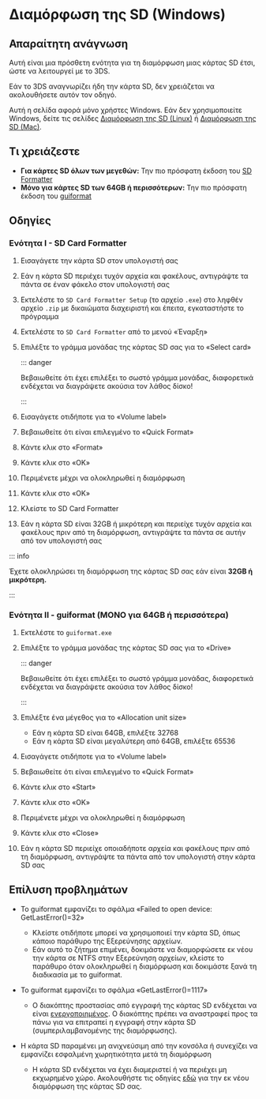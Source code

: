 # Διαμόρφωση της SD (Windows)

## Απαραίτητη ανάγνωση

Αυτή είναι μια πρόσθετη ενότητα για τη διαμόρφωση μιας κάρτας SD έτσι, ώστε να λειτουργεί με το 3DS.

Εάν το 3DS αναγνωρίζει ήδη την κάρτα SD, δεν χρειάζεται να ακολουθήσετε αυτόν τον οδηγό.

Αυτή η σελίδα αφορά μόνο χρήστες Windows. Εάν δεν χρησιμοποιείτε Windows, δείτε τις σελίδες [Διαμόρφωση της SD (Linux)](formatting-sd-\(linux\)) ή [Διαμόρφωση της SD (Mac)](formatting-sd-\(mac\)).

## Τι χρειάζεστε

- **Για κάρτες SD όλων των μεγεθών:** Την πιο πρόσφατη έκδοση του [SD Formatter](https://www.sdcard.org/downloads/formatter/sd-memory-card-formatter-for-windows-download/)
- **Μόνο για κάρτες SD των 64GB ή περισσότερων:** Την πιο πρόσφατη έκδοση του [guiformat](http://ridgecrop.co.uk/index.htm?guiformat.htm)

## Οδηγίες

### Ενότητα I - SD Card Formatter

1. Εισαγάγετε την κάρτα SD στον υπολογιστή σας

2. Εάν η κάρτα SD περιέχει τυχόν αρχεία και φακέλους, αντιγράψτε τα πάντα σε έναν φάκελο στον υπολογιστή σας

3. Εκτελέστε το `SD Card Formatter Setup` (το αρχείο `.exe`) στο ληφθέν αρχείο `.zip` με δικαιώματα διαχειριστή και έπειτα, εγκαταστήστε το πρόγραμμα

4. Εκτελέστε το `SD Card Formatter` από το μενού «Έναρξη»

5. Επιλέξτε το γράμμα μονάδας της κάρτας SD σας για το «Select card»

   ::: danger

   Βεβαιωθείτε ότι έχει επιλέξει το σωστό γράμμα μονάδας, διαφορετικά ενδέχεται να διαγράψετε ακούσια τον λάθος δίσκο!

   :::

6. Εισαγάγετε οτιδήποτε για το «Volume label»

7. Βεβαιωθείτε ότι είναι επιλεγμένο το «Quick Format»

8. Κάντε κλικ στο «Format»

9. Κάντε κλικ στο «OK»

10. Περιμένετε μέχρι να ολοκληρωθεί η διαμόρφωση

11. Κάντε κλικ στο «OK»

12. Κλείστε το SD Card Formatter

13. Εάν η κάρτα SD είναι 32GB ή μικρότερη και περιείχε τυχόν αρχεία και φακέλους πριν από τη διαμόρφωση, αντιγράψτε τα πάντα σε αυτήν από τον υπολογιστή σας

::: info

Έχετε ολοκληρώσει τη διαμόρφωση της κάρτας SD σας εάν είναι **32GB ή μικρότερη.**

:::

### Ενότητα II - guiformat (ΜΟΝΟ για 64GB ή περισσότερα)

1. Εκτελέστε το `guiformat.exe`

2. Επιλέξτε το γράμμα μονάδας της κάρτας SD σας για το «Drive»

   ::: danger

   Βεβαιωθείτε ότι έχει επιλέξει το σωστό γράμμα μονάδας, διαφορετικά ενδέχεται να διαγράψετε ακούσια τον λάθος δίσκο!

   :::

3. Επιλέξτε ένα μέγεθος για το «Allocation unit size»
   - Εάν η κάρτα SD είναι 64GB, επιλέξτε 32768
   - Εάν η κάρτα SD είναι μεγαλύτερη από 64GB, επιλέξτε 65536

4. Εισαγάγετε οτιδήποτε για το «Volume label»

5. Βεβαιωθείτε ότι είναι επιλεγμένο το «Quick Format»

6. Κάντε κλικ στο «Start»

7. Κάντε κλικ στο «OK»

8. Περιμένετε μέχρι να ολοκληρωθεί η διαμόρφωση

9. Κάντε κλικ στο «Close»

10. Εάν η κάρτα SD περιείχε οποιαδήποτε αρχεία και φακέλους πριν από τη διαμόρφωση, αντιγράψτε τα πάντα από τον υπολογιστή στην κάρτα SD σας

## Επίλυση προβλημάτων

- Το guiformat εμφανίζει το σφάλμα «Failed to open device: GetLastError()=32»
  - Κλείστε οτιδήποτε μπορεί να χρησιμοποιεί την κάρτα SD, όπως κάποιο παράθυρο της Εξερεύνησης αρχείων.
  - Εάν αυτό το ζήτημα επιμένει, δοκιμάστε να διαμορφώσετε εκ νέου την κάρτα σε NTFS στην Εξερεύνηση αρχείων, κλείστε το παράθυρο όταν ολοκληρωθεί η διαμόρφωση και δοκιμάστε ξανά τη διαδικασία με το guiformat.

- Το guiformat εμφανίζει το σφάλμα «GetLastError()=1117»
  - Ο διακόπτης προστασίας από εγγραφή της κάρτας SD ενδέχεται να είναι [ενεργοποιημένος](/images/sdlock.png). Ο διακόπτης πρέπει να αναστραφεί προς τα πάνω για να επιτραπεί η εγγραφή στην κάρτα SD (συμπεριλαμβανομένης της διαμόρφωσης).

- Η κάρτα SD παραμένει μη ανιχνεύσιμη από την κονσόλα ή συνεχίζει να εμφανίζει εσφαλμένη χωρητικότητα μετά τη διαμόρφωση
  - Η κάρτα SD ενδέχεται να έχει διαμεριστεί ή να περιέχει μη εκχωρημένο χώρο. Ακολουθήστε τις οδηγίες [εδώ](https://wiki.hacks.guide/wiki/SD_Clean/Windows) για την εκ νέου διαμόρφωση της κάρτας SD σας.
